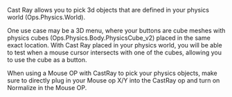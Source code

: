Cast Ray allows you to pick 3d objects that are defined in your physics world (Ops.Physics.World).

One use case may be a 3D menu, where your buttons are cube meshes with physics cubes (Ops.Physics.Body.PhysicsCube_v2) placed in the same exact location. 
With Cast Ray placed in your physics world, you will be able to test when a mouse cursor intersects with one of the cubes, allowing you to use the cube as a button.

When using a Mouse OP with CastRay to pick your physics objects, make sure to directly plug in your Mouse op X/Y into the CastRay op and turn on Normalize in the Mouse OP.